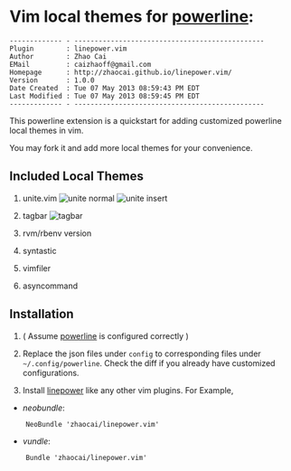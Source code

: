 # Vim local themes for [powerline][powerline]:

    ------------- - -----------------------------------------------
    Plugin        : linepower.vim
    Author        : Zhao Cai
    EMail         : caizhaoff@gmail.com
    Homepage      : http://zhaocai.github.io/linepower.vim/
    Version       : 1.0.0
    Date Created  : Tue 07 May 2013 08:59:43 PM EDT
    Last Modified : Tue 07 May 2013 08:59:45 PM EDT
    ------------- - -----------------------------------------------

This powerline extension is a quickstart for adding customized powerline local themes in vim. 

You may fork it and add more local themes for your convenience.

## Included Local Themes

1. unite.vim
![unite normal]( http://d.pr/i/RtLV+ )
![unite insert]( http://d.pr/i/OcyE+ )

2. tagbar
![tagbar]( http://d.pr/i/yrUk+ )

3. rvm/rbenv version
4. syntastic
4. vimfiler
5. asyncommand



## Installation

1. ( Assume [powerline][powerline] is configured correctly )

2. Replace the json files under `config` to corresponding files under `~/.config/powerline`. Check the diff if you already have customized configurations.

3. Install [linepower][linepower] like any other vim plugins. For Example,  

- *neobundle*:

```vim
    NeoBundle 'zhaocai/linepower.vim'
```

- *vundle*:

```vim
    Bundle 'zhaocai/linepower.vim'
```

[powerline]: https://github.com/Lokaltog/powerline
[linepower]: https://github.com/zhaocai/linepower.vim

